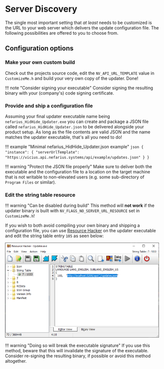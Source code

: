 # Server Discovery

The single most important setting that *at least* needs to be customized is the URL to your web server which delivers the update configuration file. The following possibilities are offered to you to choose from.

## Configuration options

### Make your own custom build

Check out the projects source code, edit the `NV_API_URL_TEMPLATE` value in `CustomizeMe.h` and build your very own copy of the updater. Done!

!!! note "Consider signing your executable"
    Consider signing the resulting binary with your (company's) code signing certificate.

### Provide and ship a configuration file

Assuming your final updater executable name being `nefarius_HidHide_Updater.exe` you can create and package a JSON file called `nefarius_HidHide_Updater.json` to be delivered alongside your product setup. As long as the file contents are valid JSON and the name matches the updater executable, that's all you need to do!

!!! example "Minimal nefarius_HidHide_Updater.json example"
    ```json
    {
        "instance": {
            "serverUrlTemplate": "https://vicius.api.nefarius.systems/api/example/updates.json"
        }
    }
    ```

!!! warning "Protect the JSON file properly"
    Make sure to deliver both the executable and the configuration file to a location on the target machine that is not writable to non-elevated users (e.g. some sub-directory of `Program Files` or similar).

### Edit the string table resource

!!! warning "Can be disabled during build"
    This method will **not work** if the updater binary is built with `NV_FLAGS_NO_SERVER_URL_RESOURCE` set in `CustomizeMe.h`!

If you wish to both avoid compiling your own binary and shipping a configuration file, you can use [Resource Hacker](https://angusj.com/resourcehacker/) on the updater executable and edit the string table entry `105` as seen below:

![ResourceHacker_LYM3c3MEtm.png](images/ResourceHacker_LYM3c3MEtm.png)

!!! warning "Doing so will break the executable signature"
    If you use this method, beware that this will invalidate the signature of the executable.  
    Consider re-signing the resulting binary, if possible or avoid this method altogether.
